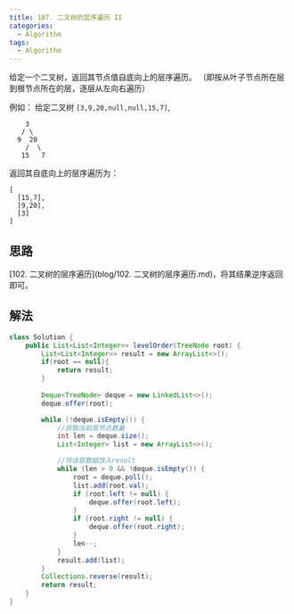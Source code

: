```yaml
---
title: 107. 二叉树的层序遍历 II
categories:
  - Algorithm
tags:
  - Algorithm
---
```


给定一个二叉树，返回其节点值自底向上的层序遍历。 （即按从叶子节点所在层到根节点所在的层，逐层从左向右遍历）

例如：
给定二叉树 `[3,9,20,null,null,15,7]`,

```
    3
   / \
  9  20
    /  \
   15   7
```

返回其自底向上的层序遍历为：

```
[
  [15,7],
  [9,20],
  [3]
]
```

## 思路

[102. 二叉树的层序遍历](blog/102. 二叉树的层序遍历.md)，将其结果逆序返回即可。

## 解法

```java
class Solution {
    public List<List<Integer>> levelOrder(TreeNode root) {
        List<List<Integer>> result = new ArrayList<>();
        if(root == null){
            return result;
        }
        
        Deque<TreeNode> deque = new LinkedList<>();
        deque.offer(root);

        while (!deque.isEmpty()) {
            //获取当前层节点数量
            int len = deque.size();
            List<Integer> list = new ArrayList<>();

            //将该层数据放入result
            while (len > 0 && !deque.isEmpty()) {
                root = deque.poll();
                list.add(root.val);
                if (root.left != null) {
                    deque.offer(root.left);
                }
                if (root.right != null) {
                    deque.offer(root.right);
                }
                len--;
            }
            result.add(list);
        }
        Collections.reverse(result);
        return result;
    }
}
```

